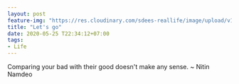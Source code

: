 ```yaml
---
layout: post
feature-img: "https://res.cloudinary.com/sdees-reallife/image/upload/v1555658919/sample_feature_img.png"
title: "Let's go"
date: 2020-05-25 T22:34:12+07:00
tags:
- Life
---
```

Comparing your bad with their good doesn't make any sense. ~ Nitin Namdeo

<i class="fa fa-child" style="color:plum"></i>
